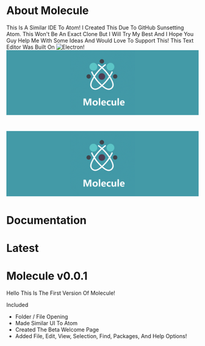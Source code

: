 # About Molecule
This Is A Similar IDE To Atom! I Created This Due To GitHub Sunsetting Atom. This Won't Be An Exact Clone But I Will Try My Best And I Hope You Guy Help Me With Some Ideas And Would Love To Support This! This Text Editor Was Built On ![Electron](https://github.com/electron/electron)!
![alt text](https://raw.githubusercontent.com/TheMrRedstone/Molecule/main/Assets/MoleculeBanner.png)

# ![Versions](https://raw.githubusercontent.com/TheMrRedstone/Molecule/main/Assets/MoleculeBanner.png)

# Documentation

# Latest
# Molecule v0.0.1
Hello This Is The First Version Of Molecule!

Included
- Folder / File Opening
- Made Similar UI To Atom
- Created The Beta Welcome Page
- Added File, Edit, View, Selection, Find, Packages, And Help Options!
